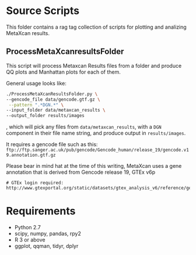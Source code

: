 # Source Scripts

This folder contains a rag tag collection of scripts for plotting and analizing MetaXcan results.

## ProcessMetaXcanresultsFolder

This script will process Metaxcan Results files from a folder and produce QQ plots and Manhattan plots for each of them.

General usage looks like:

```bash
./ProcessMetaXcanResultsFolder.py \
--gencode_file data/gencode.gtf.gz \
 --pattern ".*DGN.*" \
--input_folder data/metaxcan_results \
--output_folder results/images
```

, which will pick any files from `data/metaxcan_results`,
with a `DGN` component in their file name string,
and produce output in `results/images`.

It requires a gencode file such as this:
`ftp://ftp.sanger.ac.uk/pub/gencode/Gencode_human/release_19/gencode.v19.annotation.gtf.gz`

Please bear in mind hat at the time of this writing, MetaXcan uses a gene annotation that is derived from Gencode release 19, GTEx v6p
```
# GTEx login required:
http://www.gtexportal.org/static/datasets/gtex_analysis_v6/reference/gencode.v19.genes.patched_contigs.gtf.gz
```


# Requirements

- Python 2.7
- scipy, numpy, pandas, rpy2
- R 3 or above
- ggplot, qqman, tidyr, dplyr
